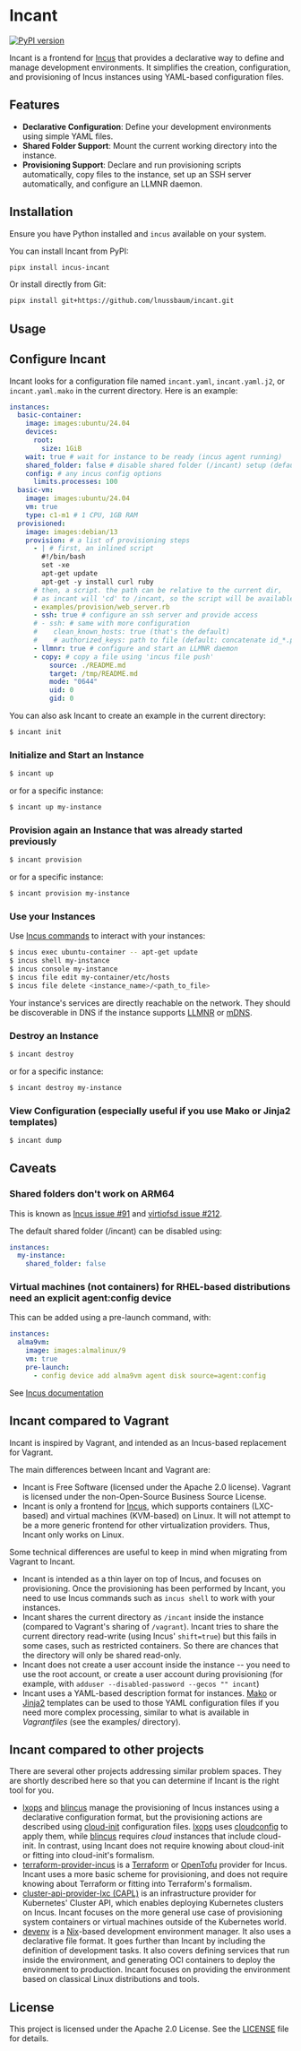 # Incant

[![PyPI version](https://img.shields.io/pypi/v/incus-incant.svg)](https://pypi.org/project/incus-incant/)

Incant is a frontend for [Incus](https://linuxcontainers.org/incus/) that provides a declarative way to define and manage development environments. It simplifies the creation, configuration, and provisioning of Incus instances using YAML-based configuration files.

## Features

- **Declarative Configuration**: Define your development environments using simple YAML files.
- **Shared Folder Support**: Mount the current working directory into the instance.
- **Provisioning Support**: Declare and run provisioning scripts automatically, copy files to the instance, set up an SSH server automatically, and configure an LLMNR daemon.

## Installation

Ensure you have Python installed and `incus` available on your system.

You can install Incant from PyPI:

```sh
pipx install incus-incant
```

Or install directly from Git:

```sh
pipx install git+https://github.com/lnussbaum/incant.git
```

## Usage

## Configure Incant

Incant looks for a configuration file named `incant.yaml`, `incant.yaml.j2`, or `incant.yaml.mako` in the current directory. Here is an example:

```yaml
instances:
  basic-container:
    image: images:ubuntu/24.04
    devices:
      root:
        size: 1GiB
    wait: true # wait for instance to be ready (incus agent running)
    shared_folder: false # disable shared folder (/incant) setup (default: enabled)
    config: # any incus config options
      limits.processes: 100
  basic-vm:
    image: images:ubuntu/24.04
    vm: true
    type: c1-m1 # 1 CPU, 1GB RAM
  provisioned:
    image: images:debian/13
    provision: # a list of provisioning steps
      - | # first, an inlined script
        #!/bin/bash
        set -xe
        apt-get update
        apt-get -y install curl ruby
      # then, a script. the path can be relative to the current dir,
      # as incant will 'cd' to /incant, so the script will be available inside the instance
      - examples/provision/web_server.rb
      - ssh: true # configure an ssh server and provide access
      # - ssh: # same with more configuration
      #    clean_known_hosts: true (that's the default)
      #    # authorized_keys: path to file (default: concatenate id_*.pub)
      - llmnr: true # configure and start an LLMNR daemon
      - copy: # copy a file using 'incus file push'
          source: ./README.md
          target: /tmp/README.md
          mode: "0644"
          uid: 0
          gid: 0
```

You can also ask Incant to create an example in the current directory:

```sh
$ incant init
```

### Initialize and Start an Instance

```sh
$ incant up
```

or for a specific instance:

```sh
$ incant up my-instance
```

### Provision again an Instance that was already started previously

```sh
$ incant provision
```

or for a specific instance:

```sh
$ incant provision my-instance
```

### Use your Instances

Use [Incus commands](https://linuxcontainers.org/incus/docs/main/instances/) to interact with your instances:

```sh
$ incus exec ubuntu-container -- apt-get update
$ incus shell my-instance
$ incus console my-instance
$ incus file edit my-container/etc/hosts
$ incus file delete <instance_name>/<path_to_file>
```

Your instance's services are directly reachable on the network. They should be discoverable in DNS if the instance supports [LLMNR](https://en.wikipedia.org/wiki/Link-Local_Multicast_Name_Resolution) or [mDNS](https://en.wikipedia.org/wiki/Multicast_DNS).

### Destroy an Instance

```sh
$ incant destroy
```

or for a specific instance:

```sh
$ incant destroy my-instance
```

### View Configuration (especially useful if you use Mako or Jinja2 templates)

```sh
$ incant dump
```

## Caveats

### Shared folders don't work on ARM64

This is known as [Incus issue #91](https://github.com/zabbly/incus/issues/91) and [virtiofsd issue #212](https://gitlab.com/virtio-fs/virtiofsd/-/issues/212).

The default shared folder (/incant) can be disabled using:
```yaml
instances:
  my-instance:
    shared_folder: false
```

### Virtual machines (not containers) for RHEL-based distributions need an explicit agent:config device

This can be added using a pre-launch command, with:
```yaml
instances:
  alma9vm:
    image: images:almalinux/9
    vm: true
    pre-launch:
      - config device add alma9vm agent disk source=agent:config
```

See [Incus documentation](https://linuxcontainers.org/incus/docs/main/reference/devices_disk/)

## Incant compared to Vagrant

Incant is inspired by Vagrant, and intended as an Incus-based replacement for Vagrant.

The main differences between Incant and Vagrant are:

* Incant is Free Software (licensed under the Apache 2.0 license). Vagrant is licensed under the non-Open-Source Business Source License.
* Incant is only a frontend for [Incus](https://linuxcontainers.org/incus/), which supports containers (LXC-based) and virtual machines (KVM-based) on Linux. It will not attempt to be a more generic frontend for other virtualization providers. Thus, Incant only works on Linux.

Some technical differences are useful to keep in mind when migrating from Vagrant to Incant.

* Incant is intended as a thin layer on top of Incus, and focuses on provisioning. Once the provisioning has been performed by Incant, you need to use Incus commands such as `incus shell` to work with your instances.
* Incant shares the current directory as `/incant` inside the instance (compared to Vagrant's sharing of `/vagrant`). Incant tries to share the current directory read-write (using Incus' `shift=true`) but this fails in some cases, such as restricted containers. So there are chances that the directory will only be shared read-only.
* Incant does not create a user account inside the instance -- you need to use the root account, or create a user account during provisioning (for example, with `adduser --disabled-password --gecos "" incant`)
* Incant uses a YAML-based description format for instances. [Mako](https://www.makotemplates.org/) or [Jinja2](https://jinja.palletsprojects.com/) templates can be used to those YAML configuration files if you need more complex processing, similar to what is available in *Vagrantfiles* (see the examples/ directory).

## Incant compared to other projects

There are several other projects addressing similar problem spaces. They are shortly described here so that you can determine if Incant is the right tool for you.

* [lxops](https://github.com/melato/lxops) and [blincus](https://blincus.dev/) manage the provisioning of Incus instances using a declarative configuration format, but the provisioning actions are described using  [cloud-init](https://cloud-init.io/) configuration files. [lxops](https://github.com/melato/lxops) uses [cloudconfig](https://github.com/melato/cloudconfig) to apply them, while [blincus](https://blincus.dev/) requires *cloud* instances that include cloud-init. In contrast, using Incant does not require knowing about cloud-init or fitting into cloud-init's formalism.
* [terraform-provider-incus](https://github.com/lxc/terraform-provider-incus) is a [Terraform](https://www.terraform.io/) or [OpenTofu](https://opentofu.org/) provider for Incus. Incant uses a more basic scheme for provisioning, and does not require knowing about Terraform or fitting into Terraform's formalism.
* [cluster-api-provider-lxc (CAPL)](https://github.com/neoaggelos/cluster-api-provider-lxc) is an infrastructure provider for Kubernetes' Cluster API, which enables deploying Kubernetes clusters on Incus. Incant focuses on the more general use case of provisioning system containers or virtual machines outside of the Kubernetes world.
* [devenv](https://devenv.sh/) is a [Nix](https://nixos.org/)-based development environment manager. It also uses a declarative file format. It goes further than Incant by including the definition of development tasks. It also covers defining services that run inside the environment, and generating OCI containers to deploy the environment to production. Incant focuses on providing the environment based on classical Linux distributions and tools.

## License

This project is licensed under the Apache 2.0 License. See the [LICENSE](LICENSE) file for details.

